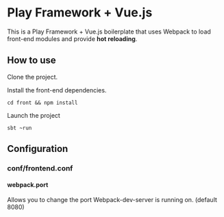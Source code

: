 # Play Framework + Vue.js

This is a Play Framework + Vue.js boilerplate that uses Webpack
to load front-end modules and provide **hot reloading**.

## How to use

Clone the project.

Install the front-end dependencies.

```
cd front && npm install
```

Launch the project

```
sbt ~run
```

## Configuration

### conf/frontend.conf

#### webpack.port
Allows you to change the port Webpack-dev-server is running on. (default 8080)
